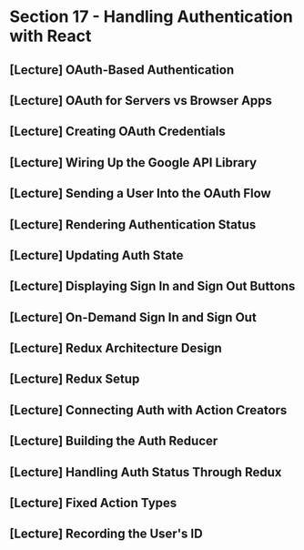 # Section 17 - Handling Authentication with React

## [Lecture] OAuth-Based Authentication

## [Lecture] OAuth for Servers vs Browser Apps

## [Lecture] Creating OAuth Credentials

## [Lecture] Wiring Up the Google API Library

## [Lecture] Sending a User Into the OAuth Flow

## [Lecture] Rendering Authentication Status

## [Lecture] Updating Auth State

## [Lecture] Displaying Sign In and Sign Out Buttons

## [Lecture] On-Demand Sign In and Sign Out

## [Lecture] Redux Architecture Design

## [Lecture] Redux Setup

## [Lecture] Connecting Auth with Action Creators

## [Lecture] Building the Auth Reducer

## [Lecture] Handling Auth Status Through Redux

## [Lecture] Fixed Action Types

## [Lecture] Recording the User's ID
